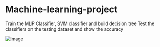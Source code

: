 # Machine-learning-project
Train the MLP Classifier, SVM classifier and build decision tree
Test the classifiers on the testing dataset and show the accuracy


![image](https://user-images.githubusercontent.com/89746218/211300367-ff3b2f2c-02de-4afd-a9b4-06cfb5236138.png)

